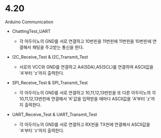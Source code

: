 # 4.20
Arduino Communication

+ ChattingTest_UART
  + 각 아두이노의 GND를 서로 연결하고 10번핀을 11번핀에 11번핀을 10번핀에 연결해서 채팅을 주고받는 통신을 한다.
  
+ I2C_Receive_Test & I2C_Transmit_Test
  + 서로의 VCC와 GND를 연결하고 A4(SDA),A5(SCL)를 연결하여 ASCII값을 'A'부터 'z'까지 출력한다.
  
+ SPI_Receive_Test & SPI_Transmit_Test
  + 각 아두이노의 GND를 서로 연결하고 10,11,12,13번핀을 또 다른 아두이노의 각 10,11,12,13번핀에 연결해서 'K'값을 입력받을 때마다 ASCII값을 'A'부터 'z'까지 출력한다.
  
+ UART_Receive_Test & UART_Transmit_Test
  + 각 아두이노의 GND를 서로 연결하고 RX핀을 TX핀에 연결해서 ASCII값을 'A'부터 'z'까지 출력한다.
  
